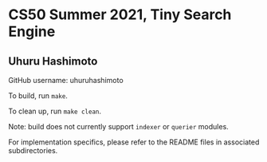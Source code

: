 # CS50 Summer 2021, Tiny Search Engine
## Uhuru Hashimoto 

GitHub username: uhuruhashimoto

To build, run `make`.

To clean up, run `make clean`.

Note: build does not currently support `indexer` or `querier` modules.

For implementation specifics, please refer to the README files in associated subdirectories.
